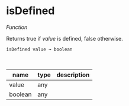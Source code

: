 # isDefined

_Function_

Returns true if _value_ is defined, false otherwise.

<pre><code>isDefined value &rarr; boolean</code></pre>
<br>

| name | type | description |
|------|------|-------------|
|value|any||
|boolean|any||


